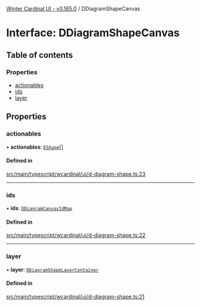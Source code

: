 [Winter Cardinal UI - v0.165.0](../index.md) / DDiagramShapeCanvas

# Interface: DDiagramShapeCanvas

## Table of contents

### Properties

- [actionables](DDiagramShapeCanvas.md#actionables)
- [ids](DDiagramShapeCanvas.md#ids)
- [layer](DDiagramShapeCanvas.md#layer)

## Properties

### actionables

• **actionables**: [`EShape`](EShape.md)[]

#### Defined in

[src/main/typescript/wcardinal/ui/d-diagram-shape.ts:23](https://github.com/winter-cardinal/winter-cardinal-ui/blob/v0.165.0/src/main/typescript/wcardinal/ui/d-diagram-shape.ts#L23)

___

### ids

• **ids**: [`DDiagramCanvasIdMap`](../index.md#ddiagramcanvasidmap)

#### Defined in

[src/main/typescript/wcardinal/ui/d-diagram-shape.ts:22](https://github.com/winter-cardinal/winter-cardinal-ui/blob/v0.165.0/src/main/typescript/wcardinal/ui/d-diagram-shape.ts#L22)

___

### layer

• **layer**: [`DDiagramShapeLayerContainer`](DDiagramShapeLayerContainer.md)

#### Defined in

[src/main/typescript/wcardinal/ui/d-diagram-shape.ts:21](https://github.com/winter-cardinal/winter-cardinal-ui/blob/v0.165.0/src/main/typescript/wcardinal/ui/d-diagram-shape.ts#L21)
